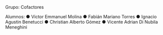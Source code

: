 Grupo: Cofactores

Alumnos:
●  Victor Emmanuel Molina
●  Fabián Mariano Torres 
●  Ignacio Agustin Benetucci 
●  Christian Alberto Gómez
●  Vicente Adrian Di Nubila Meneghini